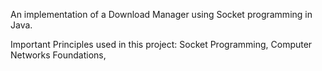 An implementation of a Download Manager using Socket programming in Java.

Important Principles used in this project: Socket Programming, Computer Networks Foundations, 